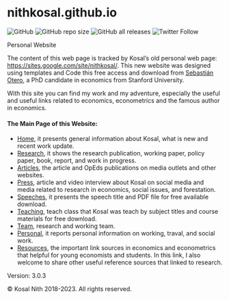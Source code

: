 # nithkosal.github.io
![GitHub](https://img.shields.io/github/license/nithkosal/nithkosal.github.io?style=flat-square)
![GitHub repo size](https://img.shields.io/github/repo-size/nithkosal/nithkosal.github.io?style=flat-square)
![GitHub all releases](https://img.shields.io/github/downloads/kosalnith/kosalnith.github.io/total?logo=GitHub&style=flat-square)
![Twitter Follow](https://img.shields.io/twitter/follow/kosalnith?color=%231DA1F2&logo=Twitter&style=flat-square)

Personal Website

The content of this web page is tracked by Kosal’s old personal web page: https://sites.google.com/site/nithkosal/. This new website was designed using templates and 
Code this free access and download from [Sebastián Otero](https://github.com/sebotero/sebotero.github.io), a PhD candidate in economics from Stanford University. 

With this site you can find my work and my adventure, especially the useful and useful links related to economics, econometrics and the famous author in economics.

#### The Main Page of this Website:
- [Home](https://nithkosal.github.io), it presents general information about Kosal, what is new and recent work update. 
- [Research](https://nithkosal.github.io/research.html), it shows the research publication, working paper, policy paper, book, report, and work in progress.  
- [Articles](https://nithkosal.github.io/articles.html), the article and OpEds publications on media outlets and other websites. 
- [Press](https://nithkosal.github.io/press.html), article and video interview about Kosal on social media and media related to research in economics, social issues, and forestation. 
- [Speeches](https://nithkosal.github.io/speeches.html), it presents the speech title and PDF file for free available download. 
- [Teaching](https://nithkosal.github.io/teaching.html), teach class that Kosal was teach by subject titles and course materials for free download. 
- [Team](https://nithkosal.github.io/team.html), research and working team.
- [Personal](https://nithkosal.github.io/personal.html), it reports personal information on working, traval, and social work. 
- [Resources](https://nithkosal.github.io/resources.html), the important link sources in economics and econometrics that helpful for young economists and students. In this link, I also welcome to share other useful reference sources that linked to research.    


Version: 3.0.3

© Kosal Nith 2018-2023. All rights reserved.

